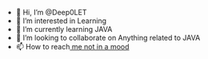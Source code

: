 - 👋 Hi, I’m @Deep0LET
- 👀 I’m interested in Learning
- 🌱 I’m currently learning JAVA
- 💞️ I’m looking to collaborate on Anything related to JAVA
- 📫 How to reach[ me not in a mood
](https://www.instagram.com/yup_deep/)

<!---
Deep0LET/Deep0LET is a ✨ special ✨ repository because its `README.md` (this file) appears on your GitHub profile.
You can click the Preview link to take a look at your changes.
--->
